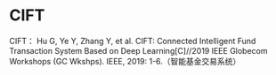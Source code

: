 # CIFT

CIFT： Hu G, Ye Y, Zhang Y, et al. CIFT: Connected Intelligent Fund Transaction System Based on Deep Learning[C]//2019 IEEE Globecom Workshops (GC Wkshps). IEEE, 2019: 1-6.（智能基金交易系统）
